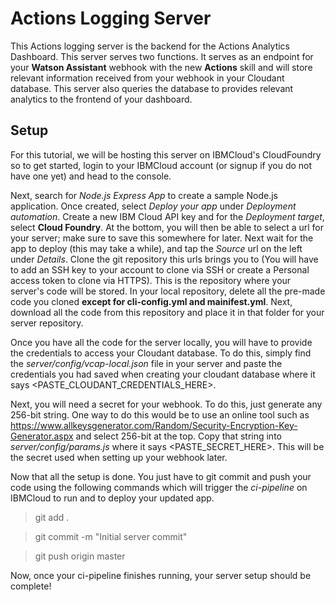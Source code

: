 ﻿
# Actions Logging Server

  

This Actions logging server is the backend for the Actions Analytics Dashboard. This server serves two functions. It serves as an endpoint for your **Watson Assistant** webhook with the new **Actions** skill and will store relevant information received from your webhook in your Cloudant database. This server also queries the database to provides relevant analytics to the frontend of your dashboard.

  

## Setup

  

For this tutorial, we will be hosting this server on IBMCloud's CloudFoundry so to get started, login to your IBMCloud account (or signup if you do not have one yet) and head to the console.

  

Next, search for *Node.js Express App* to create a sample Node.js application. Once created, select *Deploy your app* under *Deployment automation*. Create a new IBM Cloud API key and for the *Deployment target*, select **Cloud Foundry**. At the bottom, you will then be able to select a url for your server; make sure to save this somewhere for later. Next wait for the app to deploy (this may take a while), and tap the *Source* url on the left under *Details*. Clone the git repository this urls brings you to (You will have to add an SSH key to your account to clone via SSH or create a Personal access token to clone via HTTPS). This is the repository where your server's code will be stored. In your local repository, delete all the pre-made code you cloned **except for cli-config.yml and mainifest.yml**. Next, download all the code from this repository and place it in that folder for your server repository.

  

Once you have all the code for the server locally, you will have to provide the credentials to access your Cloudant database. To do this, simply find the *server/config/vcap-local.json* file in your server and paste the credentials you had saved when creating your cloudant database where it says <PASTE_CLOUDANT_CREDENTIALS_HERE>.

  

Next, you will need a secret for your webhook. To do this, just generate any 256-bit string. One way to do this would be to use an online tool such as https://www.allkeysgenerator.com/Random/Security-Encryption-Key-Generator.aspx and select 256-bit at the top. Copy that string into *server/config/params.js* where it says <PASTE_SECRET_HERE>. This will be the secret used when setting up your webhook later.

  

Now that all the setup is done. You just have to git commit and push your code using the following commands which will trigger the *ci-pipeline* on IBMCloud to run and to deploy your updated app.

> git add .

> git commit -m "Initial server commit"

> git push origin master

Now, once your ci-pipeline finishes running, your server setup should be complete!